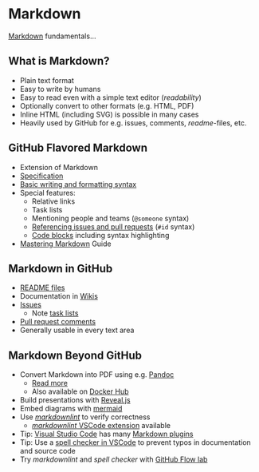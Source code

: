 # Markdown

[Markdown](https://daringfireball.net/projects/markdown/) fundamentals...


## What is Markdown?

* Plain text format
* Easy to write by humans
* Easy to read even with a simple text editor (*readability*)
* Optionally convert to other formats (e.g. HTML, PDF)
* Inline HTML (including SVG) is possible in many cases
* Heavily used by GitHub for e.g. issues, comments, *readme*-files, etc.


## GitHub Flavored Markdown

* Extension of Markdown
* [Specification](https://github.github.com/gfm/)
* [Basic writing and formatting syntax](https://help.github.com/articles/basic-writing-and-formatting-syntax/)
* Special features:
  * Relative links
  * Task lists
  * Mentioning people and teams (`@someone` syntax)
  * [Referencing issues and pull requests](https://help.github.com/articles/autolinked-references-and-urls) (`#id` syntax)
  * [Code blocks](https://help.github.com/articles/creating-and-highlighting-code-blocks) including syntax highlighting
* [Mastering Markdown](https://guides.github.com/features/mastering-markdown/) Guide


## Markdown in GitHub

* [README files](https://docs.github.com/en/github/creating-cloning-and-archiving-repositories/about-readmes)
* Documentation in [Wikis](https://docs.github.com/en/github/building-a-strong-community/about-wikis)
* [Issues](https://docs.github.com/en/github/managing-your-work-on-github/about-issues)
  * Note [task lists](https://docs.github.com/en/github/managing-your-work-on-github/about-task-lists)
* [Pull request comments](https://docs.github.com/en/github/collaborating-with-issues-and-pull-requests/commenting-on-a-pull-request)
* Generally usable in every text area


## Markdown Beyond GitHub

* Convert Markdown into PDF using e.g. [Pandoc](http://pandoc.org/)
  * [Read more](http://www.software-architects.com/devblog/2017/05/23/Markdown-pandoc-conceptual-documents)
  * Also available on [Docker Hub](https://hub.docker.com/r/jagregory/pandoc/)
* Build presentations with [Reveal.js](https://revealjs.com/)
* Embed diagrams with [mermaid](https://mermaidjs.github.io/)
* Use [*markdownlint*](https://github.com/markdownlint/markdownlint) to verify correctness
  * [*markdownlint* VSCode extension](https://marketplace.visualstudio.com/items?itemName=DavidAnson.vscode-markdownlint) available
* Tip: [Visual Studio Code](https://code.visualstudio.com) has many [Markdown plugins](https://marketplace.visualstudio.com/search?term=markdown&target=VSCode&category=All%20categories&sortBy=Relevance)
* Tip: Use a [spell checker in VSCode](https://marketplace.visualstudio.com/search?term=spell%20checker&target=VSCode&category=All%20categories&sortBy=Relevance) to prevent typos in documentation and source code
* Try *markdownlint* and *spell checker* with [GitHub Flow lab](https://github.com/rstropek/GitHubEduWorkshop/tree/master/hands-on-labs/github-flow)
